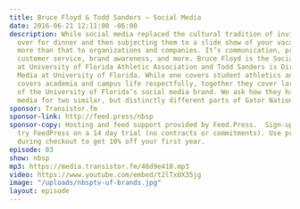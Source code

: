 ```yaml
---
title: Bruce Floyd & Todd Sanders — Social Media
date: 2016-06-21 12:11:00 -06:00
description: While social media replaced the cultural tradition of inviting friends
  over for dinner and then subjecting them to a slide show of your vacation, it’s
  more than that to organizations and companies. It’s communication, promotion, boasting,
  customer service, brand awareness, and more. Bruce Floyd is the Social Media Manager
  at University of Florida Athletic Association and Todd Sanders is Director of Social
  Media at University of Florida. While one covers student athletics and the other
  covers academia and campus life respectfully, together they cover largest portions
  of the University of Florida’s social media brand. We ask how they handle social
  media for two similar, but distinctly different parts of Gator Nation.
sponsor: Transistor.fm
sponsor-link: http://feed.press/nbsp
sponsor-copy: Hosting and feed support provided by Feed.Press.  Sign-up today and
  try FeedPress on a 14 day trial (no contracts or commitments). Use promo code *nbsp*
  during checkout to get 10% off your first year.
episode: 83
show: nbsp
mp3: https://media.transistor.fm/46d9e410.mp3
video: https://www.youtube.com/embed/t2lTx0X35jg
image: "/uploads/nbsptv-uf-brands.jpg"
layout: episode
---
```


